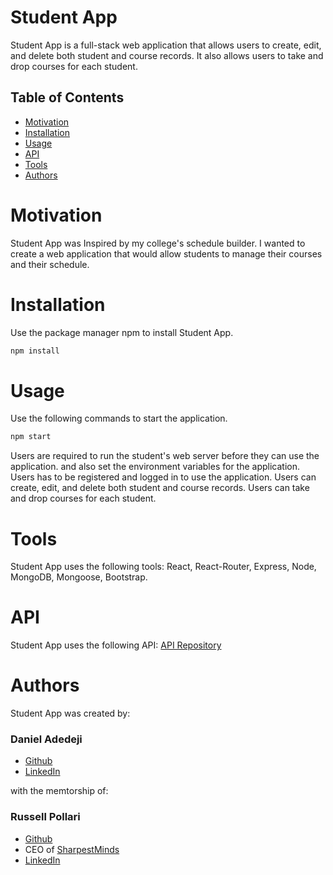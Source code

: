 # Student App

Student App is a full-stack web application that allows users to create, edit, and delete both student and course records. It also allows users to take and drop courses for each student.

## Table of Contents

- [Motivation](#motivation)
- [Installation](#installation)
- [Usage](#usage)
- [API](#api)
- [Tools](#tools)
- [Authors](#authors)

# Motivation

Student App was Inspired by my college's schedule builder. I wanted to create a web application that would allow students to manage their courses and their schedule.

# Installation

Use the package manager npm to install Student App.

```bash
npm install
```

# Usage

Use the following commands to start the application.

```bash
npm start
```

Users are required to run the student's web server before they can use the application.
and also set the environment variables for the application.
Users has to be registered and logged in to use the application.
Users can create, edit, and delete both student and course records.
Users can take and drop courses for each student.

# Tools

Student App uses the following tools:
React, React-Router, Express, Node, MongoDB, Mongoose, Bootstrap.

# API

Student App uses the following API:
[API Repository](https://github.com/Daniel-olaO/StudentAPI-nodeJs)

# Authors

Student App was created by:

### Daniel Adedeji

- [Github](https://github.com/Daniel-olaO)
- [LinkedIn](https://www.linkedin.com/in/daniel-adedeji-1a996220a/)

with the memtorship of:

### Russell Pollari

- [Github](https://github.com/Russell-Pollari)
- CEO of [SharpestMinds](https://www.sharpestminds.com/)
- [LinkedIn](https://www.linkedin.com/in/russell-pollari/)
